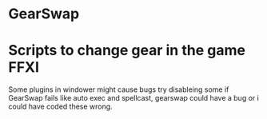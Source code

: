 GearSwap
========

Scripts to change gear in the game FFXI
========

Some plugins in windower might cause bugs try disableing some if GearSwap fails like auto exec and spellcast,
gearswap could have a bug or i could have coded these wrong.
